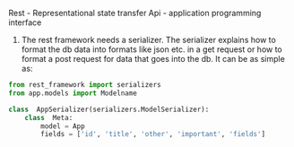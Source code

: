 Rest - Representational state transfer
Api - application programming interface

1. The rest framework needs a serializer. The serializer explains how to format the db data into formats like json etc. in a get request or how to format a post request for data that goes into the db. It can be as simple as: 
```python
from rest_framework import serializers
from app.models import Modelname

class  AppSerializer(serializers.ModelSerializer):
	class  Meta:
		model = App
		fields = ['id', 'title', 'other', 'important', 'fields']
```

<!--stackedit_data:
eyJoaXN0b3J5IjpbODAxOTQ5OTk5LC0yMDM1MjcxODg5XX0=
-->